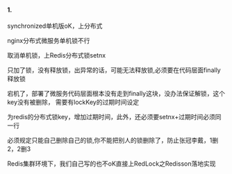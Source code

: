 #### 1. 

synchronized单机版oK，上分布式

nginx分布式微服务单机锁不行

取消单机锁，上Redis分布式锁setnx

只加了锁，没有释放锁，出异常的话，可能无法释放锁,必须要在代码层面finally释放锁

宕机了，部署了微服务代码层面根本没有走到finally这块，没办法保证解锁，这个key没有被删除，
需要有lockKey的过期时间设定

为redis的分布式锁key，增加过期时间，此外，还必须要setnx+过期时间必须同一行

必须规定只能自己删除自己的锁,你不能把别人的锁删除了，防止张冠李戴，1删2，2删3

Redis集群环境下，我们自己写的也不oK直接上RedLock之Redisson落地实现
